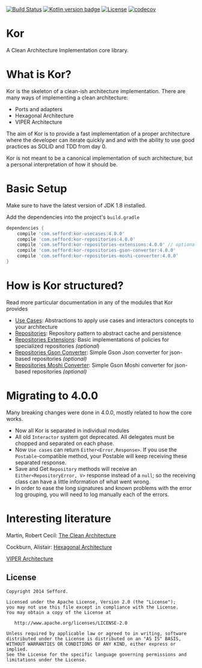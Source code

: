 [![Build Status](https://travis-ci.org/Sefford/kor.svg?branch=master)](https://travis-ci.org/Sefford/kor/)
[![Kotlin version badge](https://img.shields.io/badge/kotlin-1.2.41-blue.svg)](http://kotlinlang.org/)
[![License](https://img.shields.io/badge/License-Apache%202.0-blue.svg)](http://www.apache.org/licenses/LICENSE-2.0)
[![codecov](https://codecov.io/gh/Sefford/kor/branch/master/graph/badge.svg)](https://codecov.io/gh/Sefford/kor)

Kor
===

A Clean Architecture Implementation core library.

What is Kor?
============

Kor is the skeleton of a clean-ish architecture implementation. There are many ways of implementing a clean architecture:

* Ports and adapters
* Hexagonal Architecture
* VIPER Architecture

The aim of Kor is to provide a fast implementation of a proper architecture where the developer can iterate quickly and
and with the ability to use good practices as SOLID and TDD from day 0.

Kor is not meant to be a canonical implementation of such architecture, but a personal interpretation of how it should be.

# Basic Setup

Make sure to have the latest version of JDK 1.8 installed.

Add the dependencies into the project's `build.gradle`

```groovy
dependencies {
    compile 'com.sefford:kor-usecases:4.0.0'
    compile 'com.sefford:kor-repositories:4.0.0'
    compile 'com.sefford:kor-repositories-extensions:4.0.0' // optional 
    compile 'com.sefford:kor-repositories-gson-converter:4.0.0' 
    compile 'com.sefford:kor-repositories-moshi-converter:4.0.0'
}
```
How is Kor structured?
======================
Read more particular documentation in any of the modules that Kor provides

- [Use Cases](https://github.com/Sefford/kor/tree/master/modules/kor-usecases): Abstractions to apply use cases and interactors concepts to your architecture
- [Repositories](https://github.com/Sefford/kor/tree/master/modules/kor-repositories): Repository pattern to abstract cache and persistence 
- [Repositories Extensions](https://github.com/Sefford/kor/tree/master/modules/kor-repositories-extensions): Basic implementations of policies for specialized repositories _(optional_)
- [Repositories Gson Converter](https://github.com/Sefford/kor/tree/master/modules/kor-repositories-gson-converter): Simple Gson Json converter for json-based repositories _(optional)_ 
- [Repositories Moshi Converter](https://github.com/Sefford/kor/tree/master/modules/kor-repositories-moshi-converter): Simple Gson Moshi converter for json-based repositories _(optional)_ 

Migrating to 4.0.0
======================

Many breaking changes were done in 4.0.0, mostly related to how the core works.

- Now all Kor is separated in individual modules
- All old `Interactor` system got deprecated. All delegates must be chopped and separated on each phase.
- Now `Use cases` can return `Either<Error,Response>`. If you use the `Postable`-compatible method, your Postable
will keep receiving these separated response.
- Save and Get `Repository` methods will receive an `Either<RepositoryError, V>` response instead of a `null`; so the
receiving class can have a little information of what went wrong.
- In order to ease the long signatures and known problems with the error log grouping, you will need to log manually each
of the errors.

Interesting literature
======================

Martin, Robert Cecil: [The Clean Architecture](http://blog.8thlight.com/uncle-bob/2012/08/13/the-clean-architecture.html)

Cockburn, Alistair: [Hexagonal Architecture](http://alistair.cockburn.us/Hexagonal+architecture)

[VIPER Architecture](http://mutualmobile.github.io/blog/2013/12/04/viper-introduction/)

License
-------
    Copyright 2014 Sefford.

    Licensed under the Apache License, Version 2.0 (the "License");
    you may not use this file except in compliance with the License.
    You may obtain a copy of the License at

       http://www.apache.org/licenses/LICENSE-2.0

    Unless required by applicable law or agreed to in writing, software
    distributed under the License is distributed on an "AS IS" BASIS,
    WITHOUT WARRANTIES OR CONDITIONS OF ANY KIND, either express or implied.
    See the License for the specific language governing permissions and
    limitations under the License.




